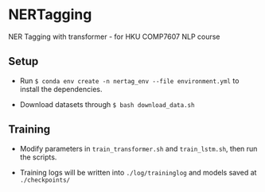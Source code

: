 # NERTagging
NER Tagging with transformer - for HKU COMP7607 NLP course

## Setup

- Run `$ conda env create -n nertag_env --file environment.yml` to install the dependencies.

- Download datasets through `$ bash download_data.sh`

## Training

- Modify parameters in `train_transformer.sh` and `train_lstm.sh`, then run the scripts.

- Training logs will be written into `./log/traininglog` and models saved at `./checkpoints/`
